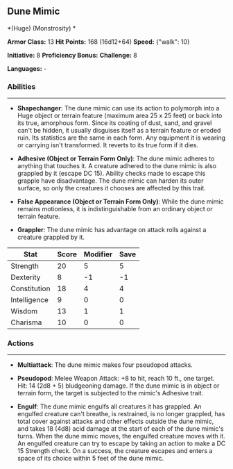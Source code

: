 ## Dune Mimic
*(Huge) (Monstrosity) *

**Armor Class:** 13
**Hit Points:** 168 (16d12+64)
**Speed:** {"walk": 10}

**Initiative:** 8
**Proficiency Bonus:**
**Challenge:** 8

**Languages:** -

### Abilities
 --- 
- **Shapechanger**: The dune mimic can use its action to polymorph into a Huge object or terrain feature (maximum area 25 x 25 feet) or back into its true, amorphous form. Since its coating of dust, sand, and gravel can't be hidden, it usually disguises itself as a terrain feature or eroded ruin. Its statistics are the same in each form. Any equipment it is wearing or carrying isn't transformed. It reverts to its true form if it dies.

- **Adhesive (Object or Terrain Form Only)**: The dune mimic adheres to anything that touches it. A creature adhered to the dune mimic is also grappled by it (escape DC 15). Ability checks made to escape this grapple have disadvantage. The dune mimic can harden its outer surface, so only the creatures it chooses are affected by this trait.

- **False Appearance (Object or Terrain Form Only)**: While the dune mimic remains motionless, it is indistinguishable from an ordinary object or terrain feature.

- **Grappler**: The dune mimic has advantage on attack rolls against a creature grappled by it.



| Stat | Score | Modifier | Save |
| ---- | ---- | ---- | ---- |
| Strength | 20 | 5 | 5 |
| Dexterity | 8 | -1 | -1 |
| Constitution | 18 | 4 | 4 |
| Intelligence | 9 | 0 | 0 |
| Wisdom | 13 | 1 | 1 |
| Charisma | 10 | 0 | 0 |

### Actions
 --- 
- **Multiattack**: The dune mimic makes four pseudopod attacks.

- **Pseudopod**: Melee Weapon Attack: +8 to hit, reach 10 ft., one target. Hit: 14 (2d8 + 5) bludgeoning damage. If the dune mimic is in object or terrain form, the target is subjected to the mimic's Adhesive trait.

- **Engulf**: The dune mimic engulfs all creatures it has grappled. An engulfed creature can't breathe, is restrained, is no longer grappled, has total cover against attacks and other effects outside the dune mimic, and takes 18 (4d8) acid damage at the start of each of the dune mimic's turns. When the dune mimic moves, the engulfed creature moves with it. An engulfed creature can try to escape by taking an action to make a DC 15 Strength check. On a success, the creature escapes and enters a space of its choice within 5 feet of the dune mimic.


